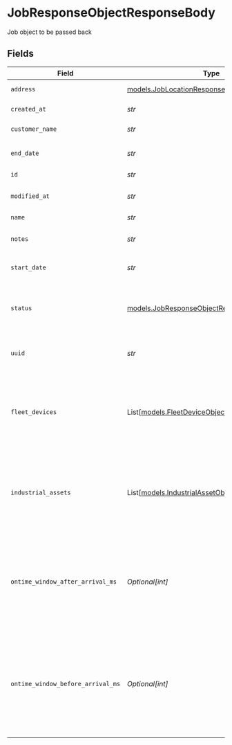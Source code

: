# JobResponseObjectResponseBody

Job object to be passed back


## Fields

| Field                                                                                                                             | Type                                                                                                                              | Required                                                                                                                          | Description                                                                                                                       | Example                                                                                                                           |
| --------------------------------------------------------------------------------------------------------------------------------- | --------------------------------------------------------------------------------------------------------------------------------- | --------------------------------------------------------------------------------------------------------------------------------- | --------------------------------------------------------------------------------------------------------------------------------- | --------------------------------------------------------------------------------------------------------------------------------- |
| `address`                                                                                                                         | [models.JobLocationResponseObjectResponseBody](../models/joblocationresponseobjectresponsebody.md)                                | :heavy_check_mark:                                                                                                                | jobLocation object                                                                                                                |                                                                                                                                   |
| `created_at`                                                                                                                      | *str*                                                                                                                             | :heavy_check_mark:                                                                                                                | When the job was created                                                                                                          | 2019-06-13T19:08:25Z                                                                                                              |
| `customer_name`                                                                                                                   | *str*                                                                                                                             | :heavy_check_mark:                                                                                                                | Customer name for job                                                                                                             | Samsara                                                                                                                           |
| `end_date`                                                                                                                        | *str*                                                                                                                             | :heavy_check_mark:                                                                                                                | End date of job in RFC 3339 format                                                                                                | 2019-06-13T19:08:25Z                                                                                                              |
| `id`                                                                                                                              | *str*                                                                                                                             | :heavy_check_mark:                                                                                                                | Job id                                                                                                                            | 1553                                                                                                                              |
| `modified_at`                                                                                                                     | *str*                                                                                                                             | :heavy_check_mark:                                                                                                                | When the job was last modified                                                                                                    | 2019-06-13T19:08:25Z                                                                                                              |
| `name`                                                                                                                            | *str*                                                                                                                             | :heavy_check_mark:                                                                                                                | Job name                                                                                                                          | My Job Name                                                                                                                       |
| `notes`                                                                                                                           | *str*                                                                                                                             | :heavy_check_mark:                                                                                                                | Notes for the upcoming job                                                                                                        | These are my notes                                                                                                                |
| `start_date`                                                                                                                      | *str*                                                                                                                             | :heavy_check_mark:                                                                                                                | Start date of job in RFC 3339 format                                                                                              | 2019-06-13T19:08:25Z                                                                                                              |
| `status`                                                                                                                          | [models.JobResponseObjectResponseBodyStatus](../models/jobresponseobjectresponsebodystatus.md)                                    | :heavy_check_mark:                                                                                                                | The current job status  Valid values: `active`, `scheduled`, `completed`                                                          | active                                                                                                                            |
| `uuid`                                                                                                                            | *str*                                                                                                                             | :heavy_check_mark:                                                                                                                | Samsara uuid                                                                                                                      | 8d218e6c-7a16-4f9f-90f7-cc1d93b9e596                                                                                              |
| `fleet_devices`                                                                                                                   | List[[models.FleetDeviceObjectResponseBody](../models/fleetdeviceobjectresponsebody.md)]                                          | :heavy_minus_sign:                                                                                                                | fleet devices in this job (cannot have both industrial assets and fleet devices in the same job)                                  |                                                                                                                                   |
| `industrial_assets`                                                                                                               | List[[models.IndustrialAssetObjectResponseBody](../models/industrialassetobjectresponsebody.md)]                                  | :heavy_minus_sign:                                                                                                                | Industrial Assets in this job (cannot have both industrial assets and fleet devices in the same job)                              |                                                                                                                                   |
| `ontime_window_after_arrival_ms`                                                                                                  | *Optional[int]*                                                                                                                   | :heavy_minus_sign:                                                                                                                | Specifies the time window (in milliseconds) after a stop's scheduled arrival time during which the stop is considered 'on-time'.  | 300000                                                                                                                            |
| `ontime_window_before_arrival_ms`                                                                                                 | *Optional[int]*                                                                                                                   | :heavy_minus_sign:                                                                                                                | Specifies the time window (in milliseconds) before a stop's scheduled arrival time during which the stop is considered 'on-time'. | 300000                                                                                                                            |